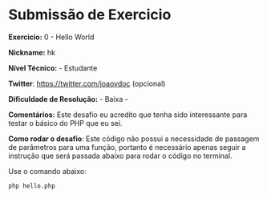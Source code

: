 # Submissão de Exercicio

**Exercicio:** 0 - Hello World

**Nickname:** hk

**Nível Técnico:** - Estudante

**Twitter**: https://twitter.com/joaovdoc (opcional)

**Dificuldade de Resolução:** - Baixa -

**Comentários:** 
Este desafio eu acredito que tenha sido interessante para testar o básico do PHP que eu sei.

**Como rodar o desafio**:
Este código não possui a necessidade de passagem de parâmetros para uma função, portanto é necessário apenas seguir a instrução que será passada abaixo para rodar o código no terminal. 

Use o comando abaixo:

```bash
php hello.php
```